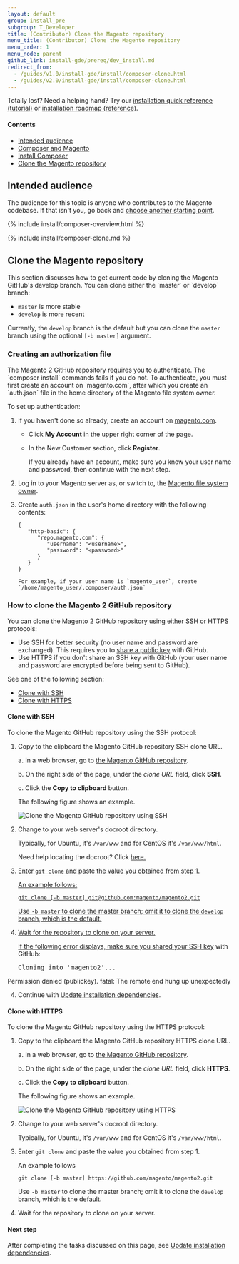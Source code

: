```yaml
---
layout: default
group: install_pre
subgroup: T_Developer
title: (Contributor) Clone the Magento repository
menu_title: (Contributor) Clone the Magento repository
menu_order: 1
menu_node: parent
github_link: install-gde/prereq/dev_install.md
redirect_from: 
  - /guides/v1.0/install-gde/install/composer-clone.html
  - /guides/v2.0/install-gde/install/composer-clone.html
---
```


<div class="bs-callout bs-callout-tip">
  <p>Totally lost? Need a helping hand? Try our <a href="{{ site.gdeurl }}install-gde/install-quick-ref.html">installation quick reference (tutorial)</a> or <a href="{{ site.gdeurl }}install-gde/install-roadmap_part1.html">installation roadmap (reference)</a>.</p>
</div>

#### Contents 

*	<a href="#integrator-aud">Intended audience</a>
*	<a href="#instgde-overview-composer">Composer and Magento</a>
*	<a href="#instgde-prereq-compose-install">Install Composer</a>
*	<a href="#instgde-prereq-compose-clone">Clone the Magento repository</a>

<h2 id="integrator-aud">Intended audience</h2>
The audience for this topic is anyone who contributes to the Magento codebase. If that isn't you, go back and <a href="{{ site.gdeurl }}install-gde/continue.html">choose another starting point</a>.

{% include install/composer-overview.html %}

{% include install/composer-clone.md %}

<h2 id="instgde-prereq-compose-clone">Clone the Magento repository</h2>
This section discusses how to get current code by cloning the Magento GitHub's develop branch. You can clone either the `master` or `develop` branch:

*	`master` is more stable
*	`develop` is more recent

Currently, the `develop` branch is the default but you can clone the `master` branch using the optional `[-b master]` argument.

<h3 id="instgde-prereq-compose-clone-auth">Creating an authorization file</h3>
The Magento 2 GitHub repository requires you to authenticate. The `composer install` commands fails if you do not. To authenticate, you must first create an account on `magento.com`, after which you create an `auth.json` file in the home directory of the Magento file system owner.

To set up authentication:

1.	If you haven't done so already, create an account on <a href="http://www.magento.com" target="_blank">magento.com</a>.

	*	Click **My Account** in the upper right corner of the page.
	*	In the New Customer section, click **Register**.

		If you already have an account, make sure you know your user name and password, then continue with the next step.
2.	Log in to your Magento server as, or switch to, the <a href="{{ site.gdeurl }}install-gde/prereq/apache-user.html">Magento file system owner</a>.
3.	Create `auth.json` in the user's home directory with the following contents:

        {
           "http-basic": {
              "repo.magento.com": {
                 "username": "<username>",
                 "password": "<password>"
              }
           }
        }

       	For example, if your user name is `magento_user`, create `/home/magento_user/.composer/auth.json`

<h3 id="instgde-prereq-compose-clone-ways">How to clone the Magento 2 GitHub repository</h3>
You can clone the Magento 2 GitHub repository using either SSH or HTTPS protocols:

*	Use SSH for better security (no user name and password are exchanged). This requires you to <a href="https://help.github.com/articles/generating-ssh-keys/" target="_blank">share a public key</a> with GitHub.
*	Use HTTPS if you don't share an SSH key with GitHub (your user name and password are encrypted before being sent to GitHub).

See one of the following section:

*	<a href="#instgde-prereq-compose-clone-ssh">Clone with SSH</a>
*	<a href="#instgde-prereq-compose-clone-https">Clone with HTTPS</a>

<h4 id="instgde-prereq-compose-clone-ssh">Clone with SSH</h4>

To clone the Magento GitHub repository using the SSH protocol:

1.	Copy to the clipboard the Magento GitHub repository SSH clone URL.

	a.	In a web browser, go to <a href="https://github.com/magento/magento2" target="_blank">the Magento GitHub repository</a>.

	b.	On the right side of the page, under the *clone URL* field, click **SSH**.

	c.	Click the **Copy to clipboard** button.

	The following figure shows an example.

	<p><img src="{{ site.baseurl }}common/images/install_mage2_clone-ssh.png" alt="Clone the Magento GitHub repository using SSH"></p>

1.	Change to your web server's docroot directory.

	Typically, for Ubuntu, it's `/var/www` and for CentOS it's `/var/www/html`.

	Need help locating the docroot? Click <a href="{{ site.gdeurl }}install-gde/basics/basics_docroot.html">here.

2.	Enter `git clone` and paste the value you obtained from step 1.

	An example follows:

		git clone [-b master] git@github.com:magento/magento2.git

	Use `-b master` to clone the master branch; omit it to clone the `develop` branch, which is the default.

3.	Wait for the repository to clone on your server.

	<div class="bs-callout bs-callout-info" id="info">
		<p>If the following error displays, make sure you <a href="https://help.github.com/articles/generating-ssh-keys/" target="_blank">shared your SSH key</a> with GitHub: </p>
			<pre>Cloning into 'magento2'...
Permission denied (publickey).
fatal: The remote end hung up unexpectedly</pre>
	</div>

4.	Continue with <a href="{{ site.gdeurl }}install-gde/install/prepare-install.html">Update installation dependencies</a>.

<h4 id="instgde-prereq-compose-clone-https">Clone with HTTPS</h4>

To clone the Magento GitHub repository using the HTTPS protocol:

1.	Copy to the clipboard the Magento GitHub repository HTTPS clone URL.

	a.	In a web browser, go to <a href="https://github.com/magento/magento2" target="_blank">the Magento GitHub repository</a>.

	b.	On the right side of the page, under the *clone URL* field, click **HTTPS**.

	c.	Click the **Copy to clipboard** button.

	The following figure shows an example.

	<p><img src="{{ site.baseurl }}common/images/install_mage2_clone-https.png" alt="Clone the Magento GitHub repository using HTTPS"></p>

1.	Change to your web server's docroot directory.

	Typically, for Ubuntu, it's `/var/www` and for CentOS it's `/var/www/html`.

2.	Enter `git clone` and paste the value you obtained from step 1.

	An example follows

		git clone [-b master] https://github.com/magento/magento2.git

	Use `-b master` to clone the master branch; omit it to clone the `develop` branch, which is the default.

3.	Wait for the repository to clone on your server.

#### Next step

After completing the tasks discussed on this page, see <a href="{{ site.gdeurl }}install-gde/install/prepare-install.html">Update installation dependencies</a>.


